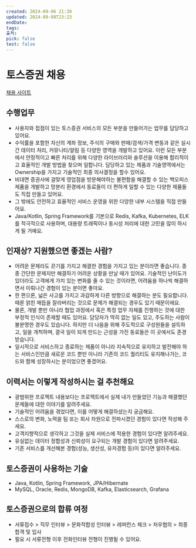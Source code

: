 ```yaml
---
created: 2024-09-06 21:38
updated: 2024-09-08T23:23
endDate: 
tags: 
출처: 
pick: false
test: false
---
```


# 토스증권 채용
[채용 사이트](https://toss.im/career/job-detail?job_id=4071141003&company=%ED%86%A0%EC%8A%A4%EC%A6%9D%EA%B6%8C&detailedPosition=Product)

## 수행업무
- 사용자와 접점이 있는 토스증권 서비스의 모든 부분을 만들어가는 업무를 담당하고 있어요.
- 수익률을 포함한 자신의 계좌 정보, 주식의 구매와 판매/검색/가격 변동과 같은 실시간 데이터 처리, 커뮤니티/알림 등 다양한 영역을 개발하고 있어요. 이런 모든 부분에서 안정적이고 빠른 처리를 위해 다양한 라이브러리와 솔루션을 이용해 합리적이고 효율적인 개발 방법을 찾으며 일합니다. 담당하고 있는 제품과 기술영역에서는 Ownership을 가지고 기술적인 최종 의사결정을 할수 있어요.
- 비대면 증권사에 걸맞게 영업점을 방문해야하는 불편함을 해결할 수 있는 백오피스 제품을 개발하고 망분리 환경에서 동료들이 더 편하게 일할 수 있는 다양한 제품들도 직접 만들고 있어요.
- 그 밖에도 안전하고 효율적인 서비스 운영을 위한 다앙한 내부 시스템을 직접 만들어요.
- Java/Kotlin, Spring Framework를 기본으로 Redis, Kafka, Kubernetes, ELK를 적극적으로 사용하며, 대용량 트래픽이나 동시성 처리에 대한 고민을 많이 하시게 될 거예요.


## 인재상? 지원했으면 좋겠는 사람?
- 어려운 문제라도 끈기를 가지고 해결한 경험을 가지고 있는 분이라면 좋습니다. 종종 간단한 문제지만 해결하기 어려운 상황을 만날 때가 있어요. 기술적인 난이도가 있더라도 고객에게 가치 있는 변화를 줄 수 있는 것이라면, 어려움을 하나씩 해결하면서 이뤄나간 경험이 있는 분이면 좋아요.
- 한 편으론, 넓은 사고를 가지고 과감하게 다른 방향으로 해결하는 분도 필요합니다. 때론 얽힌 매듭을 잘라버리는 것으로 문제가 해결되는 경우도 있기 때문이에요.
- 물론, 개발 뿐만 아니라 협업 과정에서 혹은 특정 업무 자체를 진행하는 것에 대한 부정적 인식이 존재할 때도 있어요. 담당자가 딱히 없는 일도 있고, 주도하는 사람이 불분명한 경우도 있습니다. 하지만 더 나음을 위해 주도적으로 구성원들을 설득하고, 일을 개척하며, 결국 일이 되게 만드는 근성을 가진 동료들은 이 곳에서도 존경 받습니다.
- 일시적으로 서비스하고 종료하는 제품이 아니라 지속적으로 유지하고 발전해야 하는 서비스인만큼 새로운 코드 뿐만 아니라 기존의 코드 퀄리티도 유지해나가는, 코드와 함께 성장하시는 분이었으면 좋겠어요.


## 이력서는 이렇게 작성하시는 걸 추천해요

- 광범위한 프로젝트 내용보다는 프로젝트에서 실제 내가 만들었던 기능과 해결했던 문제들에 대한 이야기를 알려주세요.
- 기술적인 어려움을 겪었다면, 이를 어떻게 해결하셨는지 궁금해요.
- 스스로의 변화, 노력을 팀 또는 회사 차원으로 전파시켰던 경험이 있다면 작성해 주세요.
- 고객지향적으로 생각하고 그것을 실제 서비스에 적용한 경험이 있다면 알려주세요.
- 유실없는 데이터 정합성과 신뢰성이 요구되는 개발 경험이 있다면 알려주세요.
- 기존 서비스를 개선해본 경험(성능, 생산성, 유저경험 등)이 있다면 알려주세요.
## 토스증권이 사용하는 기술
- Java, Kotlin, Spring Framework, JPA/Hibernate
- MySQL, Oracle, Redis, MongoDB, Kafka, Elasticsearch, Grafana
## 토스증권으로의 합류 여정
- 서류접수 > 직무 인터뷰 > 문화적합성 인터뷰 > 레퍼런스 체크 > 처우협의 > 최종합격 및 입사
- 필요 시 서류전형 이후 전화인터뷰 전형이 진행될 수 있어요.